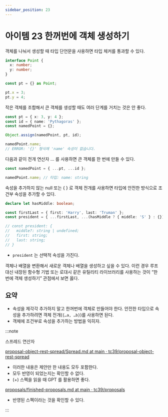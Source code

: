 ```yaml
---
sidebar_position: 23
---
```


# 아이템 23 한꺼번에 객체 생성하기

객체를 나눠서 생성할 때 타입 단언문을 사용하면 타입 체커를 통과할 수 있다.

```ts
interface Point {
  x: number;
  y: number;
}

const pt = {} as Point;

pt.x = 3;
pt.y = 4;
```

작은 객체를 조합해서 큰 객체를 생성할 때도 여러 단계를 거치는 것은 안 좋다.

```ts
const pt = { x: 3, y: 4 };
const id = { name: 'Pythagoras' };
const namedPoint = {};

Object.assign(namedPoint, pt, id);

namedPoint.name;
// ERROR: '{}' 형식에 'name' 속성이 없습니다.
```

다음과 같이 전개 연산자 … 를 사용하면 큰 객체를 한 번에 만들 수 있다.

```ts
const namedPoint = { ...pt, ...id };

namedPoint.name; // 타입: name: string
```

속성을 추가하지 않는 null 또는 { } 로 객체 전개를 사용하면 타입에 안전한 방식으로 조건부 속성을 추가할 수 있다.

```ts
declare let hasMiddle: boolean;

const firstLast = { first: 'Harry', last: 'Truman' };
const president = { ...firstLast, ...(hasMiddle ? { middle: 'S' } : {}) };

// const president: {
//   middle?: string | undefined;
//   first: string;
//   last: string;
// }
```

- `president` 는 선택적 속성을 가진다.

객체나 배열을 변환해서 새로운 객체나 배열을 생성하고 싶을 수 있다. 이런 경우 루프 대신 내장된 함수형 기법 또는 로대시 같은 유틸리티 라이브러리를 사용하는 것이 “한 번에 객체 생성하기” 관점에서 보면 옳다.

## 요약

- 속성을 제각각 추가하지 말고 한꺼번에 객체로 만들어야 한다. 안전한 타입으로 속성을 추가하려면 객체 전개(`{…a, …b}`)를 사용하면 된다.
- 객체에 조건부로 속성을 추가하는 방법을 익히자.

:::note

스프레드 연산자

[proposal-object-rest-spread/Spread.md at main · tc39/proposal-object-rest-spread](https://github.com/tc39/proposal-object-rest-spread/blob/main/Spread.md)

- 이러한 내용은 제안만 한 내용도 모두 포함한다.
- 모두 반영이 되었는지는 확인할 수 없다.
- (+) 스펙을 읽을 때 GPT 를 활용하면 좋다.

[proposals/finished-proposals.md at main · tc39/proposals](https://github.com/tc39/proposals/blob/main/finished-proposals.md)

- 반영된 스펙이라는 것을 확인할 수 있다.

:::
